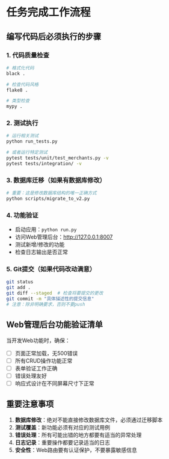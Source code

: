# 任务完成工作流程

## 编写代码后必须执行的步骤

### 1. 代码质量检查
```bash
# 格式化代码
black .

# 检查代码风格
flake8 .

# 类型检查
mypy .
```

### 2. 测试执行
```bash
# 运行相关测试
python run_tests.py

# 或者运行特定测试
pytest tests/unit/test_merchants.py -v
pytest tests/integration/ -v
```

### 3. 数据库迁移（如果有数据库修改）
```bash
# 重要：这是修改数据库结构的唯一正确方式
python scripts/migrate_to_v2.py
```

### 4. 功能验证
- 启动应用：`python run.py`
- 访问Web管理后台：http://127.0.0.1:8007
- 测试新增/修改的功能
- 检查日志输出是否正常

### 5. Git提交（如果代码改动满意）
```bash
git status
git add .
git diff --staged  # 检查将要提交的更改
git commit -m "具体描述性的提交信息"
# 注意：除非明确要求，否则不要push
```

## Web管理后台功能验证清单
当开发Web功能时，确保：
- [ ] 页面正常加载，无500错误
- [ ] 所有CRUD操作功能正常
- [ ] 表单验证工作正确
- [ ] 错误处理友好
- [ ] 响应式设计在不同屏幕尺寸下正常

## 重要注意事项
1. **数据库修改**：绝对不能直接修改数据库文件，必须通过迁移脚本
2. **测试覆盖**：新功能必须有对应的测试用例
3. **错误处理**：所有可能出错的地方都要有适当的异常处理
4. **日志记录**：重要操作都要记录适当的日志
5. **安全性**：Web路由要有认证保护，不要暴露敏感信息